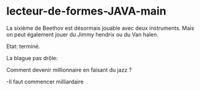# lecteur-de-formes-JAVA-main
 
La sixième de Beethov est désormais jouable avec deux instruments. Mais on peut également jouer du Jimmy hendrix ou du Van halen. 

Etat: terminé.

La blague pas drôle: 

Comment devenir millionnaire en faisant du jazz ?

-Il faut commencer milliardaire